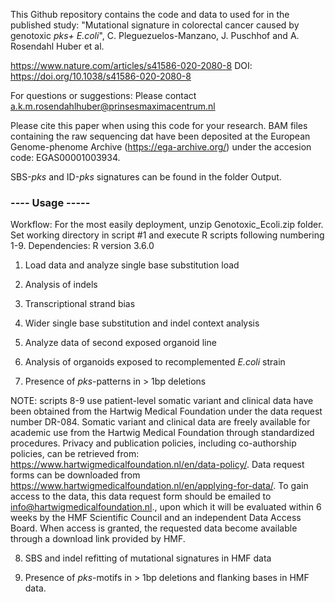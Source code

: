 This Github repository contains the code and data to used for in the published study: "Mutational signature in colorectal cancer caused by genotoxic *pks+ E.coli*", C. Pleguezuelos-Manzano, J. Puschhof and A. Rosendahl Huber et al. 

https://www.nature.com/articles/s41586-020-2080-8
DOI: https://doi.org/10.1038/s41586-020-2080-8

For questions or suggestions: Please contact a.k.m.rosendahlhuber@prinsesmaximacentrum.nl

Please cite this paper when using this code for your research. BAM files containing the raw sequencing dat have been deposited at the European Genome-phenome Archive (https://ega-archive.org/) under the accesion code: EGAS00001003934.

SBS-*pks* and ID-*pks* signatures can be found in the folder Output. 

### ---- Usage ----- 
Workflow: For the most easily deployment, unzip Genotoxic_Ecoli.zip folder. Set working directory in script #1 and execute R scripts following numbering 1-9.
Dependencies: R version 3.6.0

1. Load data and analyze single base substitution load

2. Analysis of indels 

3. Transcriptional strand bias

4. Wider single base substitution and indel context analysis

5. Analyze data of second exposed organoid line 

6. Analysis of organoids exposed to recomplemented *E.coli* strain

7. Presence of *pks*-patterns in > 1bp deletions 

NOTE: scripts 8-9 use patient-level somatic variant and clinical data have been obtained from the Hartwig Medical Foundation under the data request number DR-084. Somatic variant and clinical data are freely available for academic use from the Hartwig Medical Foundation through standardized procedures. Privacy and publication policies, including co-authorship policies, can be retrieved from: https://www.hartwigmedicalfoundation.nl/en/data-policy/. 
Data request forms can be downloaded from https://www.hartwigmedicalfoundation.nl/en/applying-for-data/.
To gain access to the data, this data request form should be emailed to info@hartwigmedicalfoundation.nl., upon which it will be evaluated within 6 weeks by the HMF Scientific Council and an independent Data Access Board.
When access is granted, the requested data become available through a download link provided by HMF.

8. SBS and indel refitting of mutational signatures in HMF data

9. Presence of *pks*-motifs in > 1bp deletions and flanking bases in HMF data. 